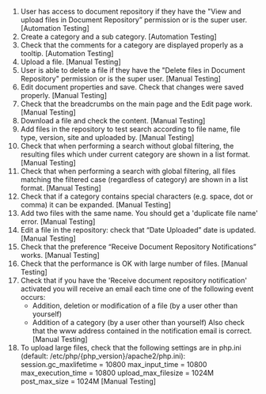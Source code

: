 1. User has access to document repository if they have the "View and upload files in Document Repository” permission or is the super user.
   [Automation Testing]
2. Create a category and a sub category.
   [Automation Testing]
3. Check that the comments for a category are displayed properly as a tooltip.
   [Automation Testing]
4. Upload a file.
   [Manual Testing]
5. User is able to delete a file if they have the "Delete files in Document Repository" permission or is the super user.
   [Manual Testing]
6. Edit document properties and save. Check that changes were saved properly.
   [Manual Testing]
7. Check that the breadcrumbs on the main page and the Edit page work.
   [Manual Testing]
8. Download a file and check the content.
   [Manual Testing]
9. Add files in the repository to test search according to file name, file type, version, site and uploaded by.
   [Manual Testing]
10. Check that when performing a search without global filtering, the resulting files which under current category are shown in a list format. 
   [Manual Testing]
11. Check that when performing a search with global filtering, all files matching the filtered case 
   (regardless of category) are shown in a list format. 
   [Manual Testing]
12. Check that if a category contains special characters (e.g. space, dot or comma) it can be expanded.
   [Manual Testing]
13. Add two files with the same name. You should get a 'duplicate file name' error.
   [Manual Testing]
14. Edit a file in the repository: check that “Date Uploaded” date is updated.
    [Manual Testing]
15. Check that the preference “Receive Document Repository Notifications” works.
    [Manual Testing]
16. Check that the performance is OK with large number of files.
    [Manual Testing]
17. Check that if you have the 'Receive document repository notification' activated you will receive an email each 
    time one of the following event occurs:
       - Addition, deletion or modification of a file (by a user other than yourself)
       - Addition of a category (by a user other than yourself)
    Also check that the www address contained in the notification email is correct.
    [Manual Testing]
18. To upload large files, check that the following settings are in php.ini (default: /etc/php/{php_version}/apache2/php.ini):
      session.gc_maxlifetime = 10800
      max_input_time = 10800
      max_execution_time = 10800
      upload_max_filesize = 1024M
      post_max_size = 1024M 
    [Manual Testing]
